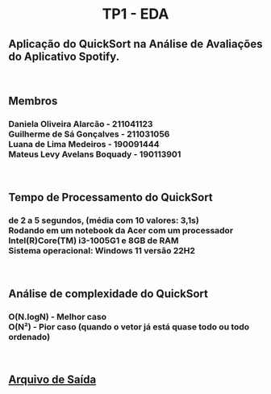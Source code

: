 <h1 align="center">TP1 - EDA</h1>
<h2 align="justify">Aplicação do QuickSort
na Análise de Avaliações do Aplicativo
Spotify.</h2></br>
<h2>Membros</h2>
<h3>Daniela Oliveira Alarcão - 211041123</br>
Guilherme de Sá Gonçalves - 211031056</br>
Luana de Lima Medeiros - 190091444</br>
Mateus Levy Avelans Boquady - 190113901</h3></br>
<h2>Tempo de Processamento do QuickSort</h2>
<h3>de 2 a 5 segundos, (média com 10 valores: 3,1s)</br>
Rodando em um notebook da Acer com um processador Intel(R)Core(TM) i3-1005G1 e 8GB de RAM</br>
Sistema operacional: Windows 11 versão 22H2</h3></br>
<h2>Análise de complexidade do QuickSort</h2>
<h3>O(N.logN) - Melhor caso</br>
O(N²) - Pior caso (quando o vetor já está quase todo ou todo ordenado)</h3></br>
<h2><a href=https://raw.githubusercontent.com/GuilhermeDSa1013/C-Stuff/main/TP1%20-%20Grupo%20F/Arquivo%20de%20saida.txt>Arquivo de Saída</a></h2>
